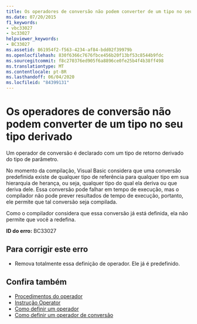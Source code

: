```yaml
---
title: Os operadores de conversão não podem converter de um tipo no seu tipo derivado
ms.date: 07/20/2015
f1_keywords:
- vbc33027
- bc33027
helpviewer_keywords:
- BC33027
ms.assetid: 861954f2-f563-4234-af84-bdd02f39979b
ms.openlocfilehash: 830f6366c7676fbce456b20f13bf53c8544b9fdc
ms.sourcegitcommit: f8c270376ed905f6a8896ce0fe25b4f4b38ff498
ms.translationtype: MT
ms.contentlocale: pt-BR
ms.lasthandoff: 06/04/2020
ms.locfileid: "84399131"
---
```

# <a name="conversion-operators-cannot-convert-from-a-type-to-its-derived-type"></a>Os operadores de conversão não podem converter de um tipo no seu tipo derivado
Um operador de conversão é declarado com um tipo de retorno derivado do tipo de parâmetro.  
  
 No momento da compilação, Visual Basic considera que uma conversão predefinida existe de qualquer tipo de referência para qualquer tipo em sua hierarquia de herança, ou seja, qualquer tipo do qual ela deriva ou que deriva dele. Essa conversão pode falhar em tempo de execução, mas o compilador não pode prever resultados de tempo de execução, portanto, ele permite que tal conversão seja compilada.  
  
 Como o compilador considera que essa conversão já está definida, ela não permite que você a redefina.  
  
 **ID do erro:** BC33027  
  
## <a name="to-correct-this-error"></a>Para corrigir este erro  
  
- Remova totalmente essa definição de operador. Ele já é predefinido.  
  
## <a name="see-also"></a>Confira também

- [Procedimentos do operador](../programming-guide/language-features/procedures/operator-procedures.md)
- [Instrução Operator](../language-reference/statements/operator-statement.md)
- [Como definir um operador](../programming-guide/language-features/procedures/how-to-define-an-operator.md)
- [Como definir um operador de conversão](../programming-guide/language-features/procedures/how-to-define-a-conversion-operator.md)
